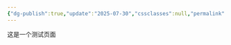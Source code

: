 ```yaml
---
{"dg-publish":true,"update":"2025-07-30","cssclasses":null,"permalink":"/基础公式/图片/","dgPassFrontmatter":true}
---
```


这是一个测试页面
